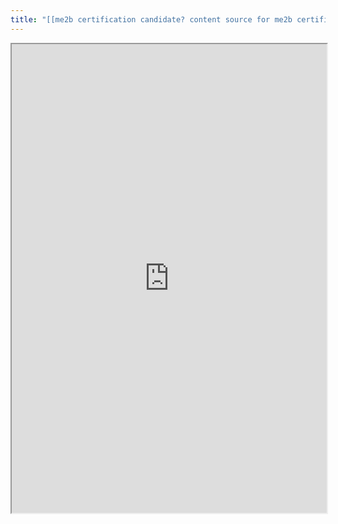```yaml
---
title: "[[me2b certification candidate? content source for me2b certification?]]"
---
```



<iframe height="750" width="100%" src="https://ewelton.github.io/ktest/wiki.html#%5B%5Bme2b%20certification%20candidate?%20content%20source%20for%20me2b%20certification?%5D%5D"></iframe>
